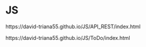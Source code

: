 # JS
<p>https://david-triana55.github.io/JS/API_REST/index.html</p>
<p>https://david-triana55.github.io/JS/ToDo/index.html</p>
